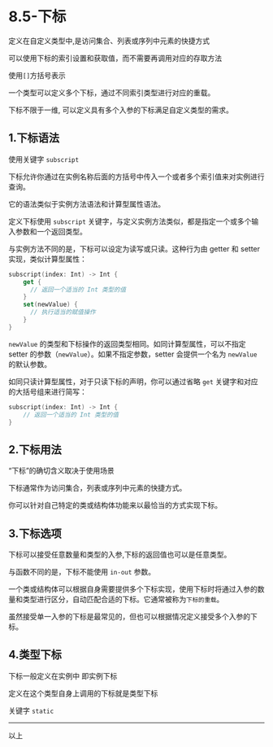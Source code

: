 # 8.5-下标

定义在自定义类型中,是访问集合、列表或序列中元素的快捷方式

可以使用下标的索引设置和获取值，而不需要再调用对应的存取方法

使用`[]`方括号表示

一个类型可以定义多个下标，通过不同索引类型进行对应的重载。

下标不限于一维, 可以定义具有多个入参的下标满足自定义类型的需求。

## 1.下标语法

使用关键字 `subscript` 

下标允许你通过在实例名称后面的方括号中传入一个或者多个索引值来对实例进行查询。

它的语法类似于实例方法语法和计算型属性语法。

定义下标使用 `subscript` 关键字，与定义实例方法类似，都是指定一个或多个输入参数和一个返回类型。

与实例方法不同的是，下标可以设定为读写或只读。这种行为由 getter 和 setter 实现，类似计算型属性：

```swift
subscript(index: Int) -> Int {
    get {
      // 返回一个适当的 Int 类型的值
    }
    set(newValue) {
      // 执行适当的赋值操作
    }
}
```

`newValue` 的类型和下标操作的返回类型相同。如同计算型属性，可以不指定 setter 的参数（`newValue`）。如果不指定参数，setter 会提供一个名为 `newValue` 的默认参数。

如同只读计算型属性，对于只读下标的声明，你可以通过省略 `get` 关键字和对应的大括号组来进行简写：

```swift
subscript(index: Int) -> Int {
    // 返回一个适当的 Int 类型的值
}
```

## 2.下标用法

“下标”的确切含义取决于使用场景

下标通常作为访问集合，列表或序列中元素的快捷方式。

你可以针对自己特定的类或结构体功能来以最恰当的方式实现下标。

## 3.下标选项

下标可以接受任意数量和类型的入参,下标的返回值也可以是任意类型。

与函数不同的是，下标不能使用 `in-out` 参数。

一个类或结构体可以根据自身需要提供多个下标实现，使用下标时将通过入参的数量和类型进行区分，自动匹配合适的下标。它通常被称为`下标的重载`。

虽然接受单一入参的下标是最常见的，但也可以根据情况定义接受多个入参的下标。

## 4.类型下标

下标一般定义在实例中 即实例下标

定义在这个类型自身上调用的下标就是类型下标

关键字 `static` 

---

以上